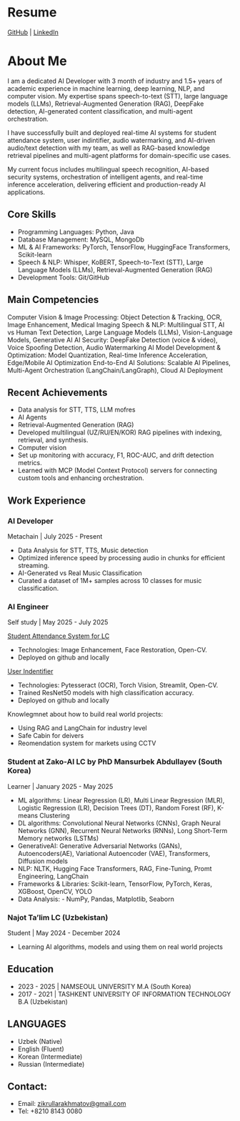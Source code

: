 # Resume 
[GitHub](https://github.com/ZikrullaRaxmatov) | [LinkedIn](https://www.linkedin.com/in/zikrulla-rakhmatov-5aa470272/)

# About Me 
I am a dedicated AI Developer with 3 month of industry and 1.5+ years of academic experience in machine learning, deep learning, NLP, and computer vision. My expertise spans speech-to-text (STT), large language models (LLMs), Retrieval-Augmented Generation (RAG), DeepFake detection, AI-generated content classification, and multi-agent orchestration.

I have successfully built and deployed real-time AI systems for student attendance system, user indintifier, audio watermarking, and AI-driven audio/text detection with my team, as well as RAG-based knowledge retrieval pipelines and multi-agent platforms for domain-specific use cases.

My current focus includes multilingual speech recognition, AI-based security systems, orchestration of intelligent agents, and real-time inference acceleration, delivering efficient and production-ready AI applications.

## Core Skills

- Programming Languages: Python, Java
- Database Management: MySQL, MongoDb
- ML & AI Frameworks: PyTorch, TensorFlow, HuggingFace Transformers, Scikit-learn
- Speech & NLP: Whisper, KoBERT, Speech-to-Text (STT), Large Language Models (LLMs), Retrieval-Augmented Generation (RAG)
- Development Tools: Git/GitHub

## Main Competencies

Computer Vision & Image Processing: Object Detection & Tracking, OCR, Image Enhancement, Medical Imaging
Speech & NLP: Multilingual STT, AI vs Human Text Detection, Large Language Models (LLMs), Vision-Language Models, Generative AI
AI Security: DeepFake Detection (voice & video), Voice Spoofing Detection, Audio Watermarking
AI Model Development & Optimization: Model Quantization, Real-time Inference Acceleration, Edge/Mobile AI Optimization
End-to-End AI Solutions: Scalable AI Pipelines, Multi-Agent Orchestration (LangChain/LangGraph), Cloud AI Deployment

## Recent Achievements

- Data analysis for STT, TTS, LLM mofres
- AI Agents
- Retrieval-Augmented Generation (RAG)
- Developed multilingual (UZ/RU/EN/KOR) RAG pipelines with indexing, retrieval, and synthesis.
- Computer vision 
- Set up monitoring with accuracy, F1, ROC-AUC, and drift detection metrics.
- Learned with MCP (Model Context Protocol) servers for connecting custom tools and enhancing orchestration.

## Work Experience
### AI Developer
Metachain | July 2025 - Present

- Data Analysis for STT, TTS, Music detection
- Optimized inference speed by processing audio in chunks for efficient streaming.
- AI-Generated vs Real Music Classification
- Curated a dataset of 1M+ samples across 10 classes for music classification.

### AI Engineer
Self study | May 2025 - July 2025

[Student Attendance System for LC](https://github.com/ZikrullaRaxmatov/Student_Attendance_System)
- Technologies: Image Enhancement, Face Restoration, Open-CV.
- Deployed on github and locally

[User Indentifier](https://github.com/ZikrullaRaxmatov/User_identifier)
- Technologies: Pytesseract (OCR), Torch Vision, Streamlit, Open-CV.
- Trained ResNet50 models with high classification accuracy.
- Deployed on github and locally

Knowlegmnet about how to build real world projects:
- Using RAG and LangChain for industry level
- Safe Cabin for deivers
- Reomendation system for markets using CCTV

### Student at Zako-AI LC by PhD Mansurbek Abdullayev (South Korea)
Learner | January 2025 - May 2025
- ML algorithms: Linear Regression (LR), Multi Linear Regression (MLR), Logistic Regression (LR), Decision Trees (DT), Random Forest (RF),  K-means Clustering
- DL algorithms: Convolutional Neural Networks (CNNs), Graph Neural Networks (GNN), Recurrent Neural Networks (RNNs),   Long Short-Term Memory networks (LSTMs)
- GenerativeAI:  Generative Adversarial Networks (GANs), Autoencoders(AE), Variational Autoencoder (VAE), Transformers, Diffusion models
- NLP: NLTK, Hugging Face Transformers, RAG, Fine-Tuning, Promt Engineering, LangChain
- Frameworks & Libraries: Scikit-learn, TensorFlow, PyTorch, Keras, XGBoost, OpenCV, YOLO
- Data Analysis: -  NumPy, Pandas, Matplotlib, Seaborn

### Najot Ta’lim LC (Uzbekistan)
Student | May 2024 - December 2024
- Learning AI algorithms, models and using them on real world projects

## Education
- 2023 - 2025 | NAMSEOUL UNIVERSITY M.A (South Korea)
- 2017 - 2021 | TASHKENT UNIVERSITY OF INFORMATION TECHNOLOGY B.A (Uzbekistan)

## LANGUAGES
- Uzbek (Native)
- English (Fluent)
- Korean (Intermediate)
- Russian (Intermediate)

## Contact:
- Email: zikrullarakhmatov@gmail.com
- Tel: +8210 8143 0080
